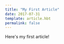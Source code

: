 ```yaml
---
title: "My First Article"
date: 2017-07-31
template: article.hbt
permalink: false
---
```

Here's my first article!